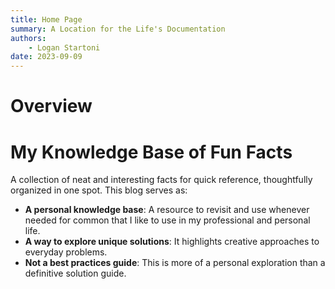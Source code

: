 ```yaml
---
title: Home Page
summary: A Location for the Life's Documentation
authors:
    - Logan Startoni
date: 2023-09-09
---
```

# Overview
# My Knowledge Base of Fun Facts

A collection of neat and interesting facts for quick reference, thoughtfully organized in one spot. This blog serves as:

- **A personal knowledge base**: A resource to revisit and use whenever needed for common that I like to use in my professional and personal life.
- **A way to explore unique solutions**: It highlights creative approaches to everyday problems.
- **Not a best practices guide**: This is more of a personal exploration than a definitive solution guide.